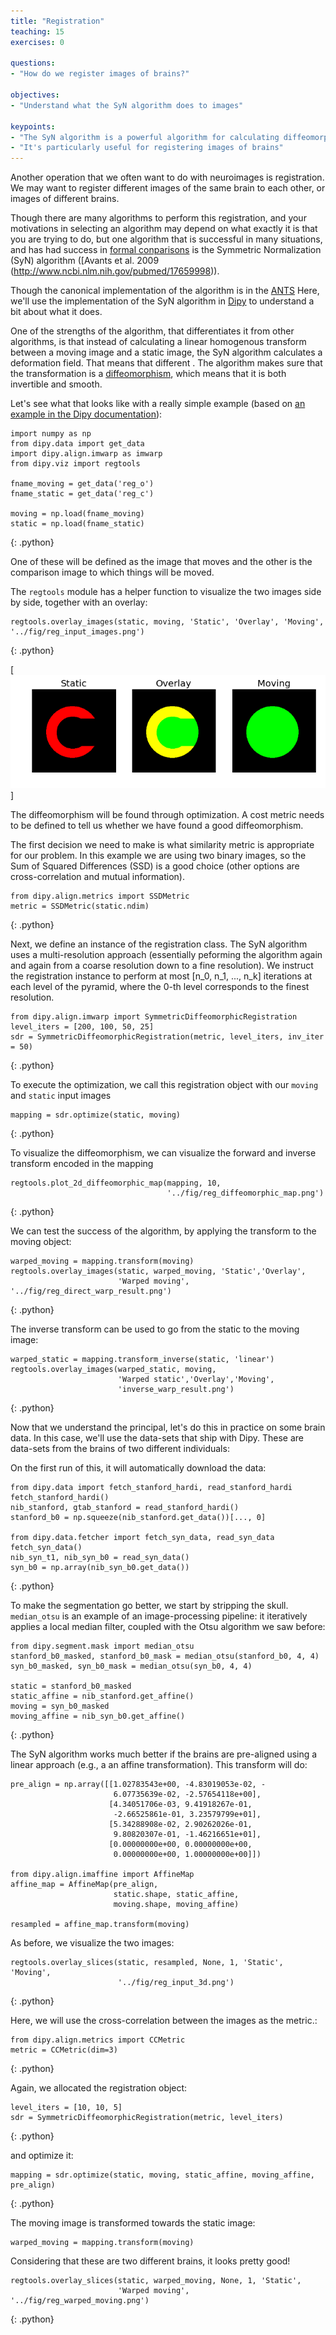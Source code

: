 ```yaml
---
title: "Registration"
teaching: 15
exercises: 0

questions:
- "How do we register images of brains?"

objectives:
- "Understand what the SyN algorithm does to images"

keypoints:
- "The SyN algorithm is a powerful algorithm for calculating diffeomorphic transformations between images"
- "It's particularly useful for registering images of brains"
---
```


Another operation that we often want to do with neuroimages is registration.
We may want to register different images of the same brain to each other, or
images of different brains.

Though there are many algorithms to perform this registration, and your
motivations in selecting an algorithm may depend on what exactly it is that you
are trying to do, but one algorithm that is successful in many situations, and
has had success in [formal conparisons](http://www.ncbi.nlm.nih.gov/pubmed/19195496) is the Symmetric
Normalization (SyN) algorithm ([Avants et al. 2009 (http://www.ncbi.nlm.nih.gov/pubmed/17659998)).

Though the canonical implementation of the algorithm is in the [ANTS]() Here, we'll use the implementation of the SyN algorithm in
[Dipy](http://dipy.org/) to understand a bit about what it does.

One of the strengths of the algorithm, that differentiates it from other
algorithms, is that instead of calculating a linear homogenous transform between
a moving image and a static image, the SyN algorithm calculates a deformation
field. That means that different . The algorithm makes sure that the
transformation is a
[diffeomorphism](https://en.wikipedia.org/wiki/Diffeomorphism), which means
that it is both invertible and smooth.

Let's see what that looks like with a really simple example (based on [an example in the Dipy documentation](http://nipy.org/dipy/examples_built/syn_registration_2d.html#example-syn-registration-2d)):

~~~
import numpy as np
from dipy.data import get_data
import dipy.align.imwarp as imwarp
from dipy.viz import regtools

fname_moving = get_data('reg_o')
fname_static = get_data('reg_c')

moving = np.load(fname_moving)
static = np.load(fname_static)
~~~
{: .python}

One of these will be defined as the image that moves and the other is the
comparison image to which things will be moved.

The `regtools` module has a helper function to visualize the two images side by
side, together with an overlay:

~~~
regtools.overlay_images(static, moving, 'Static', 'Overlay', 'Moving', '../fig/reg_input_images.png')
~~~
{: .python}

[![Input to registration](../fig/reg_input_images.png)]

The diffeomorphism will be found through optimization. A cost metric needs to be
defined to tell us whether we have found a good diffeomorphism.

The first decision we need to make is what similarity metric is appropriate for
our problem. In this example we are using two binary images, so the Sum of
Squared Differences (SSD) is a good choice (other options are cross-correlation
and mutual information).

~~~
from dipy.align.metrics import SSDMetric
metric = SSDMetric(static.ndim)
~~~
{: .python}

Next, we define an instance of the registration class. The SyN algorithm uses a
multi-resolution approach (essentially peforming the algorithm again and again
from a coarse resolution down to a fine resolution). We instruct the
registration instance to perform at most [n_0, n_1, ..., n_k] iterations at each
level of the pyramid, where the 0-th level corresponds to the finest resolution.

~~~
from dipy.align.imwarp import SymmetricDiffeomorphicRegistration
level_iters = [200, 100, 50, 25]
sdr = SymmetricDiffeomorphicRegistration(metric, level_iters, inv_iter = 50)
~~~
{: .python}

To execute the optimization, we call this registration object with our `moving`
and `static` input images
~~~
mapping = sdr.optimize(static, moving)
~~~
{: .python}

To visualize the diffeomorphism, we can visualize the forward and inverse
transform encoded in the mapping

~~~
regtools.plot_2d_diffeomorphic_map(mapping, 10,
                                   '../fig/reg_diffeomorphic_map.png')
~~~
{: .python}

We can test the success of the algorithm, by applying the transform to the moving object:

~~~
warped_moving = mapping.transform(moving)
regtools.overlay_images(static, warped_moving, 'Static','Overlay',
                        'Warped moving', '../fig/reg_direct_warp_result.png')
~~~
{: .python}


The inverse transform can be used to go from the static to the moving image:

~~~
warped_static = mapping.transform_inverse(static, 'linear')
regtools.overlay_images(warped_static, moving,
                        'Warped static','Overlay','Moving',
                        'inverse_warp_result.png')
~~~
{: .python}


Now that we understand the principal, let's do this in practice on some brain
data. In this case, we'll use the data-sets that ship with Dipy. These are
data-sets from the brains of two different individuals:

On the first run of this, it will automatically download the data:

~~~
from dipy.data import fetch_stanford_hardi, read_stanford_hardi
fetch_stanford_hardi()
nib_stanford, gtab_stanford = read_stanford_hardi()
stanford_b0 = np.squeeze(nib_stanford.get_data())[..., 0]

from dipy.data.fetcher import fetch_syn_data, read_syn_data
fetch_syn_data()
nib_syn_t1, nib_syn_b0 = read_syn_data()
syn_b0 = np.array(nib_syn_b0.get_data())
~~~
{: .python}


To make the segmentation go better, we start by stripping the skull. `median_otsu` is an example of an image-processing pipeline: it iteratively applies a local median filter, coupled with the Otsu algorithm we saw before:

~~~
from dipy.segment.mask import median_otsu
stanford_b0_masked, stanford_b0_mask = median_otsu(stanford_b0, 4, 4)
syn_b0_masked, syn_b0_mask = median_otsu(syn_b0, 4, 4)

static = stanford_b0_masked
static_affine = nib_stanford.get_affine()
moving = syn_b0_masked
moving_affine = nib_syn_b0.get_affine()
~~~
{: .python}


The SyN algorithm works much better if the brains are pre-aligned using a linear
approach (e.g., a an affine transformation). This transform will do:

~~~
pre_align = np.array([[1.02783543e+00, -4.83019053e-02, -
                       6.07735639e-02, -2.57654118e+00],
                      [4.34051706e-03, 9.41918267e-01,
                       -2.66525861e-01, 3.23579799e+01],
                      [5.34288908e-02, 2.90262026e-01,
                       9.80820307e-01, -1.46216651e+01],
                      [0.00000000e+00, 0.00000000e+00,
                       0.00000000e+00, 1.00000000e+00]])

from dipy.align.imaffine import AffineMap
affine_map = AffineMap(pre_align,
                       static.shape, static_affine,
                       moving.shape, moving_affine)

resampled = affine_map.transform(moving)
~~~


As before, we visualize the two images:
~~~
regtools.overlay_slices(static, resampled, None, 1, 'Static', 'Moving',
                        '../fig/reg_input_3d.png')
~~~
{: .python}


Here, we will use the cross-correlation between the images as the metric.:

~~~
from dipy.align.metrics import CCMetric
metric = CCMetric(dim=3)
~~~
{: .python}

Again, we allocated the registration object:

~~~
level_iters = [10, 10, 5]
sdr = SymmetricDiffeomorphicRegistration(metric, level_iters)
~~~
{: .python}

and optimize it:

~~~
mapping = sdr.optimize(static, moving, static_affine, moving_affine, pre_align)
~~~
{: .python}

The moving image is transformed towards the static image:
~~~
warped_moving = mapping.transform(moving)
~~~

Considering that these are two different brains, it looks pretty good!

~~~
regtools.overlay_slices(static, warped_moving, None, 1, 'Static',
                        'Warped moving', '../fig/reg_warped_moving.png')
~~~
{: .python}
